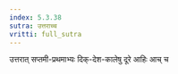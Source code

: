 ```yaml
---
index: 5.3.38
sutra: उत्तराच्च
vritti: full_sutra
---
```


उत्तरात्  सप्तमी-प्रथमाभ्यः दिक्-देश-कालेषु दूरे आहिः आच्  च